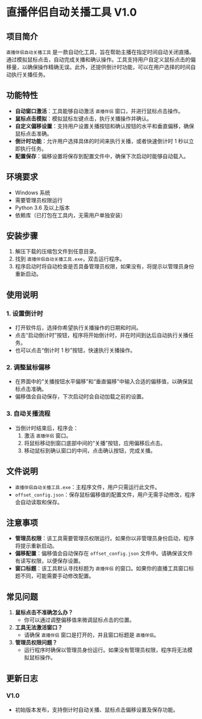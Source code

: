 # 直播伴侣自动关播工具 V1.0

## 项目简介

`直播伴侣自动关播工具` 是一款自动化工具，旨在帮助主播在指定时间自动关闭直播。通过模拟鼠标点击，自动完成关播和确认操作。工具支持用户自定义鼠标点击的偏移量，以确保操作精确无误。此外，还提供倒计时功能，可以在用户选择的时间自动执行关播任务。

## 功能特性

- **自动窗口激活**：工具能够自动激活 `直播伴侣` 窗口，并进行鼠标点击操作。
- **鼠标点击模拟**：模拟鼠标左键点击，执行关播操作并确认。
- **自定义偏移设置**：支持用户设置关播按钮和确认按钮的水平和垂直偏移，确保鼠标点击准确。
- **倒计时功能**：允许用户选择具体的时间来执行关播，或者快速倒计时 1 秒以立即执行任务。
- **配置保存**：偏移设置将保存到配置文件中，确保下次启动时能够自动载入。

## 环境要求

- Windows 系统
- 需要管理员权限运行
- Python 3.6 及以上版本
- 依赖库（已打包在工具内，无需用户单独安装）

## 安装步骤

1. 解压下载的压缩包文件到任意目录。
2. 找到 `直播伴侣自动关播工具.exe`，双击运行程序。
3. 程序启动时将自动检查是否具备管理员权限，如果没有，将提示以管理员身份重新启动。

## 使用说明

### 1. 设置倒计时

- 打开软件后，选择你希望执行关播操作的日期和时间。
- 点击“启动倒计时”按钮，程序将开始倒计时，并在时间到达后自动执行关播任务。
- 也可以点击“倒计时 1 秒”按钮，快速执行关播操作。

### 2. 调整鼠标偏移

- 在界面中的“关播按钮水平偏移”和“垂直偏移”中输入合适的偏移值，以确保鼠标点击准确。
- 偏移值会自动保存，下次启动时会自动加载之前的设置。

### 3. 自动关播流程

- 当倒计时结束后，程序会：
  1. 激活 `直播伴侣` 窗口。
  2. 将鼠标移动到窗口底部中间的“关播”按钮，应用偏移后点击。
  3. 移动鼠标到确认窗口的中间，点击确认按钮，完成关播。

## 文件说明

- `直播伴侣自动关播工具.exe`：主程序文件，用户只需运行此文件。
- `offset_config.json`：保存鼠标偏移值的配置文件，用户无需手动修改，程序会自动读取和保存。

## 注意事项

- **管理员权限**：该工具需要管理员权限运行。如果你以非管理员身份启动，程序将提示重新启动。
- **偏移配置**：偏移值会自动保存在 `offset_config.json` 文件中。请确保该文件有读写权限，以便保存设置。
- **窗口标题**：该工具默认寻找标题为 `直播伴侣` 的窗口。如果你的直播工具窗口标题不同，可能需要手动修改配置。

## 常见问题

1. **鼠标点击不准确怎么办？**
   - 你可以通过调整偏移值来微调鼠标点击的位置。
2. **工具无法激活窗口？**
   - 请确保 `直播伴侣` 窗口是打开的，并且窗口标题是 `直播伴侣`。
3. **管理员权限问题？**
   - 运行程序时确保以管理员身份运行。如果没有管理员权限，程序将无法模拟鼠标操作。

## 更新日志

### V1.0

- 初始版本发布，支持倒计时自动关播、鼠标点击偏移设置及保存功能。
